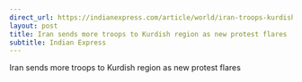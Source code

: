 ```yaml
---
direct_url: https://indianexpress.com/article/world/iran-troops-kurdish-region-new-protest-flares-8290026/
layout: post
title: Iran sends more troops to Kurdish region as new protest flares
subtitle: Indian Express
---
```


Iran sends more troops to Kurdish region as new protest flares